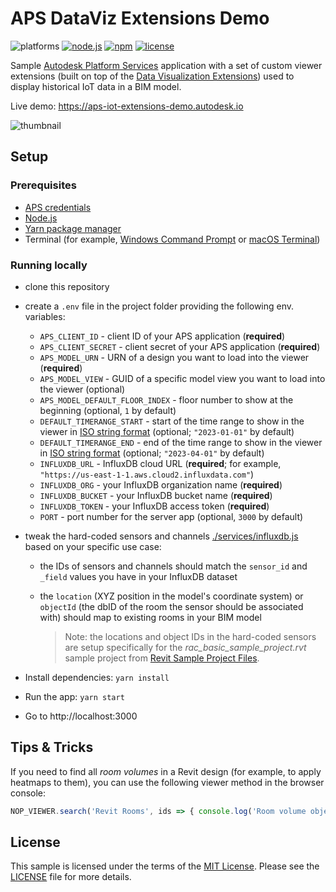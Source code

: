 # APS DataViz Extensions Demo

![platforms](https://img.shields.io/badge/platform-windows%20%7C%20osx%20%7C%20linux-lightgray.svg)
[![node.js](https://img.shields.io/badge/Node.js-16.17-blue.svg)](https://nodejs.org)
[![npm](https://img.shields.io/badge/npm-8.15-blue.svg)](https://www.npmjs.com/)
[![license](https://img.shields.io/:license-mit-green.svg)](https://opensource.org/licenses/MIT)

Sample [Autodesk Platform Services](https://aps.autodesk.com) application with a set of custom viewer extensions (built on top of the [Data Visualization Extensions](https://forge.autodesk.com/en/docs/dataviz/v1/developers_guide/introduction)) used to display historical IoT data in a BIM model.

Live demo: https://aps-iot-extensions-demo.autodesk.io

![thumbnail](./thumbnail.png)

## Setup

### Prerequisites

- [APS credentials](https://forge.autodesk.com/en/docs/oauth/v2/tutorials/create-app)
- [Node.js](https://nodejs.org)
- [Yarn package manager](https://yarnpkg.com)
- Terminal (for example, [Windows Command Prompt](https://en.wikipedia.org/wiki/Cmd.exe) or [macOS Terminal](https://support.apple.com/guide/terminal/welcome/mac))

### Running locally

- clone this repository
- create a `.env` file in the project folder providing the following env. variables:
    - `APS_CLIENT_ID` - client ID of your APS application (**required**)
    - `APS_CLIENT_SECRET` - client secret of your APS application (**required**)
    - `APS_MODEL_URN` - URN of a design you want to load into the viewer (**required**)
    - `APS_MODEL_VIEW` - GUID of a specific model view you want to load into the viewer (optional)
    - `APS_MODEL_DEFAULT_FLOOR_INDEX` - floor number to show at the beginning (optional, `1` by default)
    - `DEFAULT_TIMERANGE_START` - start of the time range to show in the viewer in [ISO string format](https://developer.mozilla.org/en-US/docs/Web/JavaScript/Reference/Global_Objects/Date/toISOString) (optional; `"2023-01-01"` by default)
    - `DEFAULT_TIMERANGE_END` - end of the time range to show in the viewer in [ISO string format](https://developer.mozilla.org/en-US/docs/Web/JavaScript/Reference/Global_Objects/Date/toISOString) (optional; `"2023-04-01"` by default)
    - `INFLUXDB_URL` - InfluxDB cloud URL (**required**; for example, `"https://us-east-1-1.aws.cloud2.influxdata.com"`)
    - `INFLUXDB_ORG` - your InfluxDB organization name (**required**)
    - `INFLUXDB_BUCKET` - your InfluxDB bucket name (**required**)
    - `INFLUXDB_TOKEN` - your InfluxDB access token (**required**)
    - `PORT` - port number for the server app (optional, `3000` by default)
- tweak the hard-coded sensors and channels [./services/influxdb.js](./services/influxdb.js) based on your specific use case:
    - the IDs of sensors and channels should match the `sensor_id` and `_field` values you have in your InfluxDB dataset
    - the `location` (XYZ position in the model's coordinate system) or `objectId` (the dbID of the room the sensor should be associated with) should map to existing rooms in your BIM model

        > Note: the locations and object IDs in the hard-coded sensors are setup specifically for the _rac\_basic\_sample\_project.rvt_ sample project from [Revit Sample Project Files](https://knowledge.autodesk.com/support/revit/getting-started/caas/CloudHelp/cloudhelp/2022/ENU/Revit-GetStarted/files/GUID-61EF2F22-3A1F-4317-B925-1E85F138BE88-htm.html).

- Install dependencies: `yarn install`
- Run the app: `yarn start`
- Go to http://localhost:3000

## Tips & Tricks

If you need to find all _room volumes_ in a Revit design (for example, to apply heatmaps to them), you can use the following viewer method in the browser console:

```js
NOP_VIEWER.search('Revit Rooms', ids => { console.log('Room volume object IDs', ids); }, err => { console.error(err); }, ['Category'], { searchHidden: true });
```

## License

This sample is licensed under the terms of the [MIT License](http://opensource.org/licenses/MIT). Please see the [LICENSE](LICENSE) file for more details.